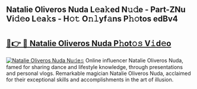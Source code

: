 ## Natalie Oliveros Nuda L𝚎a𝚔ed N𝚞𝚍e - Part-ZNu Vi𝚍𝚎o L𝚎a𝚔s - H𝚘𝚝 O𝚗𝚕yf𝚊ns P𝚑𝚘tos edBv4

# <h2><a href="http://kfap5b.oniu.top/?m=Natalie+Oliveros+Nuda">🔗👉 🔴 Natalie Oliveros Nuda P𝚑ot𝚘𝚜 V𝚒d𝚎o</a></h2>

[![Natalie Oliveros Nuda Nu𝚍e𝚜](https://i.imgur.com/0qMVB7G.gif)](http://kfap5b.oniu.top/?m=Natalie+Oliveros+Nuda)
Online influencer Natalie Oliveros Nuda, famed for sharing dance and lifestyle knowledge, through presentations and personal vlogs. Remarkable magician Natalie Oliveros Nuda, acclaimed for their exceptional skills and accomplishments in the art of illusion.  
